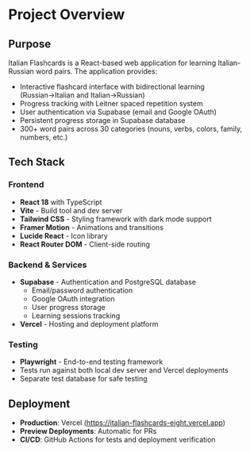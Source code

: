 # Project Overview

## Purpose
Italian Flashcards is a React-based web application for learning Italian-Russian word pairs. The application provides:
- Interactive flashcard interface with bidirectional learning (Russian→Italian and Italian→Russian)
- Progress tracking with Leitner spaced repetition system
- User authentication via Supabase (email and Google OAuth)
- Persistent progress storage in Supabase database
- 300+ word pairs across 30 categories (nouns, verbs, colors, family, numbers, etc.)

## Tech Stack

### Frontend
- **React 18** with TypeScript
- **Vite** - Build tool and dev server
- **Tailwind CSS** - Styling framework with dark mode support
- **Framer Motion** - Animations and transitions
- **Lucide React** - Icon library
- **React Router DOM** - Client-side routing

### Backend & Services
- **Supabase** - Authentication and PostgreSQL database
  - Email/password authentication
  - Google OAuth integration
  - User progress storage
  - Learning sessions tracking
- **Vercel** - Hosting and deployment platform

### Testing
- **Playwright** - End-to-end testing framework
- Tests run against both local dev server and Vercel deployments
- Separate test database for safe testing

## Deployment
- **Production**: Vercel (https://italian-flashcards-eight.vercel.app)
- **Preview Deployments**: Automatic for PRs
- **CI/CD**: GitHub Actions for tests and deployment verification
